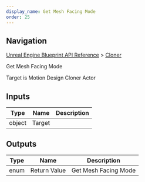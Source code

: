 ```yaml
---
display_name: Get Mesh Facing Mode
order: 25
---
```

## Navigation

[Unreal Engine Blueprint API Reference](https://dev.epicgames.com/documentation/en-us/unreal-engine/BlueprintAPI) > [Cloner](https://dev.epicgames.com/documentation/en-us/unreal-engine/BlueprintAPI/Cloner)

Get Mesh Facing Mode

Target is Motion Design Cloner Actor

## Inputs

| Type | Name | Description |
| --- | --- | --- |
| object | Target |  |

## Outputs

| Type | Name | Description |
| --- | --- | --- |
| enum | Return Value | Get Mesh Facing Mode |
